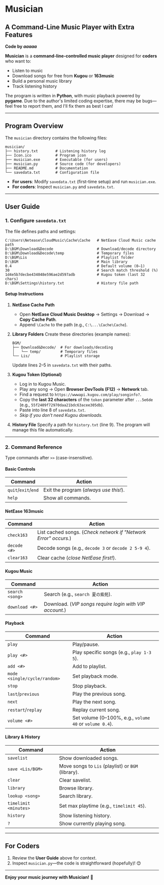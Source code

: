 # **Musician**

## A Command-Line Music Player with Extra Features

**Code by _aaaaa_**

**Musician** is a **command-line-controlled music player** designed for **coders** who want to:

- Listen to music
- Download songs for free from **Kugou** or **163music**
- Build a personal music library
- Track listening history

The program is written in **Python**, with music playback powered by **pygame**. Due to the author's limited coding expertise, there may be bugs—feel free to report them, and I'll fix them as best I can!

------

## **Program Overview**

The `musician` directory contains the following files:

```
musician/
├── history.txt        # Listening history log  
├── Icon.ico           # Program icon  
├── musician.exe       # Executable (for users)  
├── musician.py        # Source code (for developers)  
├── README.md          # Documentation  
└── savedata.txt       # Configuration file  
```

- **For users**: Modify `savedata.txt` (first-time setup) and run `musician.exe`.
- **For coders**: Inspect `musician.py` and `savedata.txt`.

------

## **User Guide**

### **1. Configure `savedata.txt`**

The file defines paths and settings:

```
C:\Users\Netease\CloudMusic\Cache\Cache   # NetEase Cloud Music cache path  
D:\BGM\Download&Decode                    # Download/decode directory  
D:\BGM\Download&Decode\temp               # Temporary files  
D:\BGM\Lis                                # Playlist folder  
D:\BGM                                    # Main library  
0.4                                       # Default volume (0–1)  
30                                        # Search match threshold (%)  
1d4e5b7decbe434048e596ae2d597adb          # Kugou token (last 32 chars)  
D:\BGM\Settings\history.txt               # History file path  
```

#### **Setup Instructions**

1. **NetEase Cache Path**

   - Open **NetEase Cloud Music Desktop** → Settings → Download → **Copy Cache Path**.
   - Append `\Cache` to the path (e.g., `C:\...\Cache\Cache`).

2. **Library Folders**
    Create these directories (example names):

   ```
   BGM/  
   ├── Download&Decode/  # For downloads/decoding  
   │   └── temp/         # Temporary files  
   └── Lis/              # Playlist storage  
   ```

   Update lines 2–5 in `savedata.txt` with their paths.

3. **Kugou Token (Optional)**

   - Log in to Kugou Music.
   - Play any song → Open **Browser DevTools (F12)** → **Network** tab.
   - Find a request to `https://wwwapi.kugou.com/play/songinfo?`.
   - Copy the **last 32 characters** of the `token` parameter after `...5e6de` (e.g., `55f2409f72970daa21bdc63acee305db`).
   - Paste into line 8 of `savedata.txt`.
   - *Skip if you don’t need Kugou downloads.*

4. **History File**
    Specify a path for `history.txt` (line 9). The program will manage this file automatically.

------

### **2. Command Reference**

Type commands after `>>` (case-insensitive).

#### **Basic Controls**

| Command             | Action                                 |
| ------------------- | -------------------------------------- |
| `quit`/`exit`/`end` | Exit the program (*always use this!*). |
| `help`              | Show all commands.                     |

#### **NetEase 163music**

| Command      | Action                                                       |
| ------------ | ------------------------------------------------------------ |
| `check163`   | List cached songs. (*Check network if "Network Error" occurs.*) |
| `decode <#>` | Decode songs (e.g., `decode 3` or `decode 2 5-9 4`).         |
| `clear163`   | Clear cache (*close NetEase first!*).                        |

#### **Kugou Music**

| Command         | Action                                                  |
| --------------- | ------------------------------------------------------- |
| `search <song>` | Search (e.g., `search 夏の紫苑`).                       |
| `download <#>`  | Download. (*VIP songs require login with VIP account.*) |

#### **Playback**

| Command                      | Action                                                  |
| ---------------------------- | ------------------------------------------------------- |
| `play`                       | Play/pause.                                             |
| `play <#>`                   | Play specific songs (e.g., `play 1-3 5`).               |
| `add <#>`                    | Add to playlist.                                        |
| `mode <single/cycle/random>` | Set playback mode.                                      |
| `stop`                       | Stop playback.                                          |
| `last`/`previous`            | Play the previous song.                                 |
| `next`                       | Play the next song.                                     |
| `restart`/`replay`           | Replay current song.                                    |
| `volume <#>`                 | Set volume (0–100%, e.g., `volume 40` or `volume 0.4`). |

#### **Library & History**

| Command               | Action                                             |
| --------------------- | -------------------------------------------------- |
| `savelist`            | Show downloaded songs.                             |
| `save <Lis/BGM>`      | Move songs to `Lis` (playlist) or `BGM` (library). |
| `clear`               | Clear savelist.                                    |
| `library`             | Browse library.                                    |
| `lookup <song>`       | Search library.                                    |
| `timelimit <minutes>` | Set max playtime (e.g., `timelimit 45`).           |
| `history`             | Show listening history.                            |
| `?`                   | Show currently playing song.                       |

------

## **For Coders**

1. Review the **User Guide** above for context.
2. Inspect `musician.py`—the code is straightforward (hopefully)! 😊

------

**Enjoy your music journey with Musician!** 🎵
